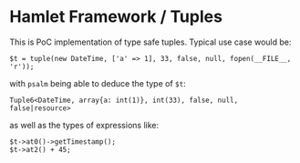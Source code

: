 Hamlet Framework / Tuples
===

This is PoC implementation of type safe tuples. Typical use case would be:

```
$t = tuple(new DateTime, ['a' => 1], 33, false, null, fopen(__FILE__, 'r'));
```

with `psalm` being able to deduce the type of `$t`:

```
Tuple6<DateTime, array{a: int(1)}, int(33), false, null, false|resource>
```

as well as the types of expressions like:

```
$t->at0()->getTimestamp();
$t->at2() + 45;
```
